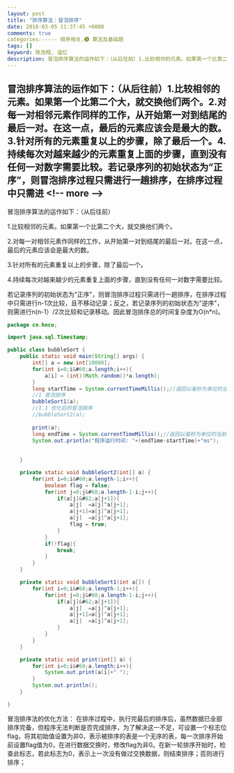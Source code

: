 ```yaml
---
layout: post
title: "排序算法：冒泡排序"
date: 2016-03-05 11:37:45 +0800
comments: true
categories:----- 排序相关,❺ 算法及基础题
tags: []
keyword: 陈浩翔, 谙忆
description: 冒泡排序算法的运作如下：（从后往前）​1.比较相邻的元素。如果第一个比第二个大，就交换他们两个。2.对每一对相邻元素作同样的工作，从开始第一对到结尾的最后一对。在这一点，最后的元素应该会是最大的数。3.针对所有的元素重复以上的步骤，除了最后一个。4.持续每次对越来越少的元素重复上面的步骤，直到没有任何一对数字需要比较。若记录序列的初始状态为”正序”，则冒泡排序过程只需进行一趟排序，在排序过程中只需进 
---
```



冒泡排序算法的运作如下：（从后往前）​1.比较相邻的元素。如果第一个比第二个大，就交换他们两个。2.对每一对相邻元素作同样的工作，从开始第一对到结尾的最后一对。在这一点，最后的元素应该会是最大的数。3.针对所有的元素重复以上的步骤，除了最后一个。4.持续每次对越来越少的元素重复上面的步骤，直到没有任何一对数字需要比较。若记录序列的初始状态为”正序”，则冒泡排序过程只需进行一趟排序，在排序过程中只需进
&#60;!-- more --&#62;
----------

冒泡排序算法的运作如下：（从后往前）

​1.比较相邻的元素。如果第一个比第二个大，就交换他们两个。

2.对每一对相邻元素作同样的工作，从开始第一对到结尾的最后一对。在这一点，最后的元素应该会是最大的数。

3.针对所有的元素重复以上的步骤，除了最后一个。

4.持续每次对越来越少的元素重复上面的步骤，直到没有任何一对数字需要比较。

若记录序列的初始状态为"正序"，则冒泡排序过程只需进行一趟排序，在排序过程中只需进行n-1次比较，且不移动记录；反之，若记录序列的初始状态为"逆序"，则需进行n(n-1）/2次比较和记录移动。因此冒泡排序总的时间复杂度为O(n*n)。

```java
package cn.hncu;

import java.sql.Timestamp;

public class bubbleSort {
	public static void main(String[] args) {
		int[] a = new int[10000];
		for(int i=0;i&#60;a.length;i++){
			a[i] = (int)(Math.random()*a.length);
		}
		long startTime = System.currentTimeMillis();//返回以毫秒为单位的当前时间。
		//1 冒泡排序
		bubbleSort1(a);
		//1.1 优化后的冒泡排序
		//bubbleSort2(a);
		
		print(a);
		long endTime = System.currentTimeMillis();//返回以毫秒为单位的当前时间。
		System.out.println("程序运行时间: "+(endTime-startTime)+"ms");
		
		
	}

	private static void bubbleSort2(int[] a) {
		for(int i=0;i&#60;a.length-1;i++){
			boolean flag = false;
			for(int j=0;j&#60;a.length-1-i;j++){
				if(a[j]&#62;a[j+1]){
					a[j]  =a[j]^a[j+1];
					a[j+1]=a[j]^a[j+1];
					a[j]  =a[j]^a[j+1];
					flag = true;
				}
			}
			if(!flag){
				break;
			}
		}
	}

	private static void bubbleSort1(int a[]) {
		for(int i=0;i&#60;a.length-1;i++){
			for(int j=0;j&#60;a.length-1-i;j++){
				if(a[j]&#62;a[j+1]){
					a[j]  =a[j]^a[j+1];
					a[j+1]=a[j]^a[j+1];
					a[j]  =a[j]^a[j+1];
				}
			}
		}
	}

	private static void print(int[] a) {
		for(int i=0;i&#60;a.length;i++){
			System.out.print(a[i]+" ");
		}
		System.out.println();
	}

}

```

冒泡排序法的优化方法：
在排序过程中，执行完最后的排序后，虽然数据已全部排序完备，但程序无法判断是否完成排序，为了解决这一不足，可设置一个标志位flag，将其初始值设置为非0，表示被排序的表是一个无序的表，每一次排序开始前设置flag值为0，在进行数据交换时，修改flag为非0。在新一轮排序开始时，检查此标志，若此标志为0，表示上一次没有做过交换数据，则结束排序；否则进行排序；
